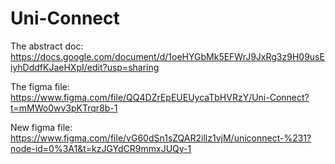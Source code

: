 # Uni-Connect

The abstract doc: https://docs.google.com/document/d/1oeHYGbMk5EFWrJ9JxRg3z9H09usEiyhDddfKJaeHXpI/edit?usp=sharing

The figma file:
https://www.figma.com/file/QQ4DZrEpEUEUycaTbHVRzY/Uni-Connect?t=mMWo0wv3pKTrqr8b-1

New figma file:
https://www.figma.com/file/vG60dSn1sZQAR2illz1vjM/uniconnect-%231?node-id=0%3A1&t=kzJGYdCR9mmxJUQy-1